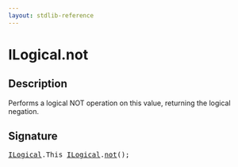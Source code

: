 ```yaml
---
layout: stdlib-reference
---
```


# ILogical\.not

## Description

Performs a logical NOT operation on this value, returning the logical negation.




## Signature 

<pre>
<a href="index.html" class="code_type">ILogical</a>.<span class="code_keyword">This</span> <a href="index.html" class="code_type">ILogical</a>.<a href="not.html">not</a>();

</pre>

